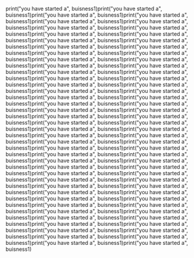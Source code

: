 print("you have started a", buisness1)print("you have started a", buisness1)print("you have started a", buisness1)print("you have started a", buisness1)print("you have started a", buisness1)print("you have started a", buisness1)print("you have started a", buisness1)print("you have started a", buisness1)print("you have started a", buisness1)print("you have started a", buisness1)print("you have started a", buisness1)print("you have started a", buisness1)print("you have started a", buisness1)print("you have started a", buisness1)print("you have started a", buisness1)print("you have started a", buisness1)print("you have started a", buisness1)print("you have started a", buisness1)print("you have started a", buisness1)print("you have started a", buisness1)print("you have started a", buisness1)print("you have started a", buisness1)print("you have started a", buisness1)print("you have started a", buisness1)print("you have started a", buisness1)print("you have started a", buisness1)print("you have started a", buisness1)print("you have started a", buisness1)print("you have started a", buisness1)print("you have started a", buisness1)print("you have started a", buisness1)print("you have started a", buisness1)print("you have started a", buisness1)print("you have started a", buisness1)print("you have started a", buisness1)print("you have started a", buisness1)print("you have started a", buisness1)print("you have started a", buisness1)print("you have started a", buisness1)print("you have started a", buisness1)print("you have started a", buisness1)print("you have started a", buisness1)print("you have started a", buisness1)print("you have started a", buisness1)print("you have started a", buisness1)print("you have started a", buisness1)print("you have started a", buisness1)print("you have started a", buisness1)print("you have started a", buisness1)print("you have started a", buisness1)print("you have started a", buisness1)print("you have started a", buisness1)print("you have started a", buisness1)print("you have started a", buisness1)print("you have started a", buisness1)print("you have started a", buisness1)print("you have started a", buisness1)print("you have started a", buisness1)print("you have started a", buisness1)print("you have started a", buisness1)print("you have started a", buisness1)print("you have started a", buisness1)print("you have started a", buisness1)print("you have started a", buisness1)print("you have started a", buisness1)print("you have started a", buisness1)print("you have started a", buisness1)print("you have started a", buisness1)print("you have started a", buisness1)print("you have started a", buisness1)print("you have started a", buisness1)print("you have started a", buisness1)print("you have started a", buisness1)print("you have started a", buisness1)print("you have started a", buisness1)print("you have started a", buisness1)

